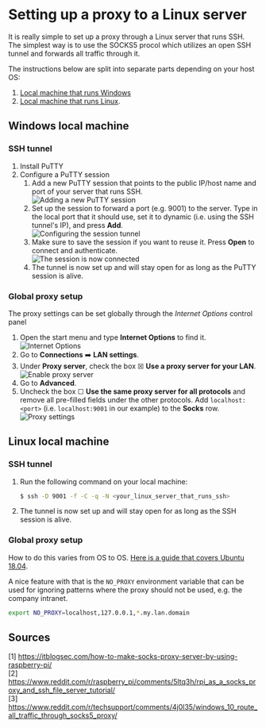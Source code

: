 # Setting up a proxy to a Linux server

It is really simple to set up a proxy through a Linux server that runs SSH. The simplest way is to use the SOCKS5 procol which utilizes an open SSH tunnel and forwards all traffic through it.

The instructions below are split into separate parts depending on your host OS:

1. [Local machine that runs Windows](#windows-local-machine)
2. [Local machine that runs Linux](#linux-local-machine).

## Windows local machine

### SSH tunnel
1. Install PuTTY
2. Configure a PuTTY session
    1. Add a new PuTTY session that points to the public IP/host name and port of your server that runs SSH. <br>
       ![Adding a new PuTTY session](20200414_proxy_putty_session.png)
    2. Set up the session to forward a port (e.g. 9001) to the server. Type in the local port that it should use, set it to dynamic (i.e. using the SSH tunnel's IP), and press **Add**. <br>
       ![Configuring the session tunnel](20200414_proxy_putty_tunnels.png)
    3. Make sure to save the session if you want to reuse it. Press **Open** to connect and authenticate. <br>
       ![The session is now connected](20200414_proxy_putty_connected.png)
    4. The tunnel is now set up and will stay open for as long as the PuTTY session is alive.

### Global proxy setup
The proxy settings can be set globally through the *Internet Options* control panel

1. Open the start menu and type **Internet Options** to find it. <br>
   ![Internet Options](20200414_proxy_internet_properties.png)
2. Go to **Connections** ➡️ **LAN settings**.
3. Under **Proxy server**, check the box ☒ **Use a proxy server for your LAN**. <br>
   ![Enable proxy server](20200414_proxy_lan_settings.png)
4. Go to **Advanced**.
5. Uncheck the box ☐ **Use the same proxy server for all protocols** and remove all pre-filled fields under the other protocols. Add `localhost:<port>` (i.e. `localhost:9001` in our example) to the **Socks** row. <br>
   ![Proxy settings](20200414_proxy_advanced_settings.png)

## Linux local machine

### SSH tunnel
1. Run the following command on your local machine:
   ```bash
   $ ssh -D 9001 -f -C -q -N <your_linux_server_that_runs_ssh>
   ```

2. The tunnel is now set up and will stay open for as long as the SSH session is alive.

### Global proxy setup
How to do this varies from OS to OS. [Here is a guide that covers Ubuntu 18.04](https://www.serverlab.ca/tutorials/linux/administration-linux/how-to-configure-proxy-on-ubuntu-18-04/).

A nice feature with that is the `NO_PROXY` environment variable that can be used for ignoring patterns where the proxy should not be used, e.g. the company intranet.

```bash
export NO_PROXY=localhost,127.0.0.1,*.my.lan.domain
```

## Sources

[1] https://itblogsec.com/how-to-make-socks-proxy-server-by-using-raspberry-pi/ <br>
[2] https://www.reddit.com/r/raspberry_pi/comments/5ltq3h/rpi_as_a_socks_proxy_and_ssh_file_server_tutorial/ <br>
[3] https://www.reddit.com/r/techsupport/comments/4j0l35/windows_10_route_all_traffic_through_socks5_proxy/ <br>